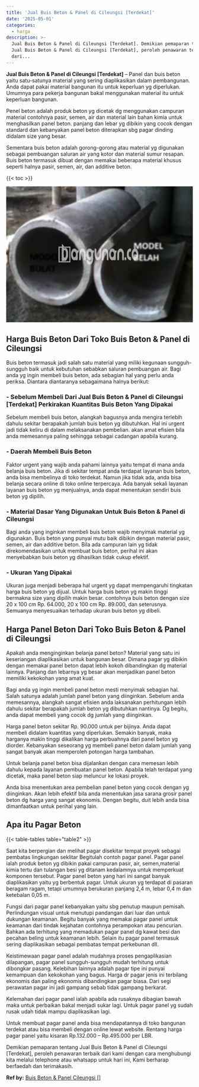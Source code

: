 ```yaml
---
title: 'Jual Buis Beton & Panel di Cileungsi [Terdekat]'
date: '2025-05-01'
categories:
  - harga
description: >-
  Jual Buis Beton & Panel di Cileungsi [Terdekat]. Demikian pemaparan tentang
  Jual Buis Beton & Panel di Cileungsi [Terdekat], peroleh penawaran terbaik
  dari...
---
```


**Jual Buis Beton & Panel di Cileungsi \[Terdekat\]** – Panel dan buis beton yaitu satu-satunya material yang sering diaplikasikan dalam pembangunan. Anda dapat pakai material bangunan itu untuk keperluan yg diperlukan. Umumnya para pekerja bangunan bakal menggunakan material itu untuk keperluan bangunan.

Penel beton adalah produk beton yg dicetak dg menggunakan campuran material contohnya pasir, semen, air dan material lain bahan kimia untuk menghasilkan panel beton. panjang dan lebar yg dibikin yang cocok dengan standard dan kebanyakan panel beton diterapkan sbg pagar dinding didalam size yang besar.

Sementara buis beton adalah gorong-gorong atau material yg digunakan sebagai pembuangan saluran air yang kotor dan material sumur resapan. Buis beton termasuk dibuat dengan memakai beberapa material khusus seperti halnya pasir, semen, air, dan additive beton.

{{< toc >}}

![Jual Buis Beton & Panel di Cileungsi [Terdekat]](/images/jual-panel-buis-beton-murah-08.png)

## Harga Buis Beton Dari Toko Buis Beton & Panel di Cileungsi

Buis beton termasuk jadi salah satu material yang miliki kegunaan sungguh-sungguh baik untuk kebutuhan sebabkan saluran pembuangan air. Bagi anda yg ingin membeli buis beton, ada sebagian hal yang perlu anda periksa. Diantara diantaranya sebagaimana halnya berikut:

### \- Sebelum Membeli Dari Jual Buis Beton & Panel di Cileungsi \[Terdekat\] Perkirakan Kuantitas Buis Beton Yang Dipakai

Sebelum membeli buis beton, alangkah bagusnya anda mengira terlebih dahulu sekitar berapakah jumlah buis beton yg dibutuhkan. Hal ini urgent jadi tidak keliru di dalam melaksanakan pembelian. akan amat efisien bila anda memesannya paling sehingga sebagai cadangan apabila kurang.

### \- Daerah Membeli Buis Beton

Faktor urgent yang wajib anda pahami lainnya yaitu tempat di mana anda belanja buis beton. Jika di sekitar tempat anda terdapat layanan buis beton, anda bisa membelinya di toko terdekat. Namun jika tidak ada, anda bisa belanja secara online di toko online terpercaya. Ada banyak sekali layanan layanan buis beton yg menjualnya, anda dapat menentukan sendiri buis beton yg dipilih.

### \- Material Dasar Yang Digunakan Untuk Buis Beton & Panel di Cileungsi

Bagi anda yang inginkan membeli buis beton wajib menyimak material yg digunakan. Buis beton yang punyai mutu baik dibikin dengan material pasir, semen, air dan additive beton. Bila ada campuran lain yg tidak direkomendasikan untuk membuat buis beton, perihal ini akan menyebabkan buis beton yg dihasilkan tidak cukup efektif.

### \- Ukuran Yang Dipakai

Ukuran juga menjadi beberapa hal urgent yg dapat mempengaruhi tingkatan harga buis beton yg dijual. Untuk harga buis beton yg makin tinggi bermakna size yang dipilih makin besar. contohnya buis beton dengan size 20 x 100 cm Rp. 64.000, 20 x 100 cm Rp. 89.000, dan seterusnya. Semuanya menyesuaikan terhadap ukuran buis beton yg dibeli.

## Harga Panel Beton Dari Toko Buis Beton & Panel di Cileungsi

Apakah anda menginginkan belanja panel beton? Material yang satu ini keseriangan diaplikasikan untuk bangunan besar. Dimana pagar yg dibikin dengan memakai panel beton dapat lebih kokoh dibandingkan dg material lainnya. Panjang dan lebarnya yg besar akan menjadikan panel beton memiliki kekokohan yang amat kuat.

Bagi anda yg ingin membeli panel beton mesti menyimak sebagian hal. Salah satunya adalah jumlah panel beton yang diinginkan. Sebelum anda memesannya, alangkah sangat efisien anda laksanakan perhitungan lebih dahulu sekitar berapakah jumlah beton yg dibutuhkan nantinya. Dg begitu, anda dapat membeli yang cocok dg jumlah yang diinginkan.

Harga panel beton sekitar Rp. 90.000 untuk per bijinya. Anda dapat membeli didalam kuantitas yang diperlukan. Semakin banyak, maka harganya makin tinggi dikalikan harga perbuahnya dari panel beton yg diorder. Kebanyakan seseorang yg membeli panel beton dalam jumlah yang sangat banyak akan memperoleh potongan harga tambahan.

Untuk belanja panel beton bisa dijalankan dengan cara memesan lebih dahulu kepada layanan pembuatan panel beton. Apabila telah terdapat yang dicetak, maka panel beton siap meluncur ke lokasi proyek.

Anda bisa menentukan area pembelian panel beton yang cocok dengan yg diinginkan. Akan lebih efektif bila anda menentukan jasa sarana grosir panel beton dg harga yang sangat ekonomis. Dengan begitu, duit lebih anda bisa dimanfaatkan untuk perihal yang lain.

## Apa itu Pagar Beton

{{< table-tables table="table2" >}}

Saat kita berpergian dan melihat pagar disekitar tempat proyek sebagai pembatas lingkungan seklitar Begitulah contoh pagar panel. Pagar panel ialah produk beton yg dibikin pakai campuran pasir, air, semen,material kimia tertu dan tulangan besi yg ditanam kedalamnya untuk memperkuat komponen tersebut. Pagar panel beton yang hari ini sangat banyak diaplikasikan yaitu yg berbentuk pagar. Untuk ukuran yg terdapat di pasaran beragam ragam, tetapi umumnya berukuran panjang 2,4 m, lebar 0,4 m dan ketebalan 0,05 m.

Fungsi dari pagar panel kebanyakan yaitu sbg penutup maupun pemisah. Perlindungan visual untuk menutupi pandangan dari luar dan untuk dukungan keamanan. Begitu banyak yang memakai pagar panel untuk keamanan dari tindak kejahatan contohnya perampokan atau pencurian. Bahkan ada terhitung yang memadukan pagar panel dg kawat besi dan pecahan beling untuk keamanan lebih. Selain itu pagar panel termasuk sering diaplikasikan sebagai pembatas tempat perkebunan dll.

Keistimewaan pagar panel adalah mudahnya proses pengaplikasian dilapangan, pagar panel sungguh-sungguh mudah terhitung untuk dibongkar pasang. Kelebihan lainnya adalah pagar tipe ini punyai kemampuan dan kekokohan yang bagus. Harga dr pagar jenis ini terbilang ekonomis dan paling ekonomis dibandingkan pagar biasa. Dari segi perawatan pagar ini jadi gampang sebab tidak gampang berkarat.

Kelemahan dari pagar panel ialah apabila ada rusaknya dibagian bawah maka untuk perbaikan bakal menjadi sukar lagi. Untuk pagar panel yg sudah rusak udah tidak mampu diaplikasikan lagi.

Untuk membuat pagar panel anda bisa mendapatannya di toko bangunan terdekat atau bisa membeli dengan online lewat website. Rentang harga pagar panel yaitu kisaran Rp.132.000 – Rp.495.000 per LBR.

Demikian pemaparan tentang Jual Buis Beton & Panel di Cileungsi \[Terdekat\], peroleh penawaran terbaik dari kami dengan cara menghubungi kita melalui telephone atau whatsapp untuk hari ini, Kami berharap berfaedah dan terimakasih.

**Ref by:** [Buis Beton & Panel Cileungsi []](https://id.wikipedia.org/wiki/Buis)
